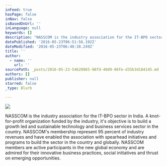 ```yaml
---
inFeed: true
hasPage: false
inNav: false
isBasedOnUrl: ''
inLanguage: null
keywords: []
description: "NASSCOM is the industry association for the IT-BPO sector in India. A knot-for-profit organization funded by the industry, it's objective is to build a growth led and sustainable technology and business services sector in the country. NASSCOM's membership represent 95 percent of industry revenues and have enabled the association with spearhead initiatives and programs to build the sector in the country and globally. NASSCOM members are active participants in the new global economy and are admired for their innovative business practices, social initiatives and thrust on emerging opportunities."
datePublished: '2016-05-23T06:51:56.192Z'
dateModified: '2016-05-23T06:48:38.249Z'
title: ''
author:
  - name: ''
    url: ''
sourcePath: _posts/2016-05-23-54620965-98fd-40d9-86fe-d35b3d184145.md
authors: []
publisher: null
starred: false
_type: Blurb

---
```

![](https://the-grid-user-content.s3-us-west-2.amazonaws.com/15650465-cdac-4b76-a89c-d9b03f6e3c95.jpg)

NASSCOM is the industry association for the IT-BPO sector in India. A knot-for-profit organization funded by the industry, it's objective is to build a growth led and sustainable technology and business services sector in the country. NASSCOM's membership represent 95 percent of industry revenues and have enabled the association with spearhead initiatives and programs to build the sector in the country and globally. NASSCOM members are active participants in the new global economy and are admired for their innovative business practices, social initiatives and thrust on emerging opportunities.